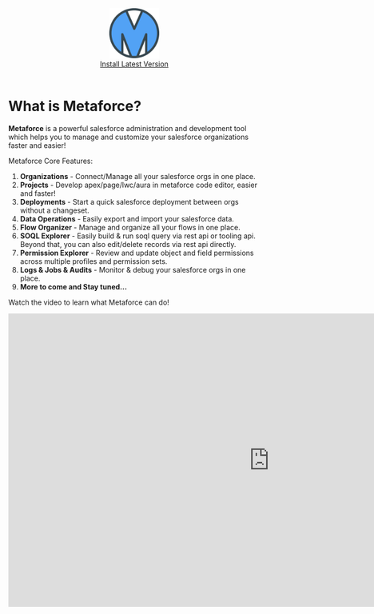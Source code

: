 <div style="text-align:center;padding-bottom:20px;">
    <img src="/img/logo.png" style="width:100px;border-width:0px;">
    <div><a href="/#/pages/gettingStarted/install.md">Install Latest Version</a></div>
</div>

# What is Metaforce?

**Metaforce** is a powerful salesforce administration and development tool which helps you to manage and customize your salesforce organizations faster and easier!

Metaforce Core Features:

1. **Organizations** - Connect/Manage all your salesforce orgs in one place.
2. **Projects** - Develop apex/page/lwc/aura in metaforce code editor, easier and faster!
3. **Deployments** - Start a quick salesforce deployment between orgs without a changeset.
4. **Data Operations** - Easily export and import your salesforce data.
5. **Flow Organizer** - Manage and organize all your flows in one place.
6. **SOQL Explorer** - Easily build & run soql query via rest api or tooling api. Beyond that, you can also edit/delete records via rest api directly.
7. **Permission Explorer** - Review and update object and field permissions across multiple profiles and permission sets.
8. **Logs & Jobs & Audits** - Monitor & debug your salesforce orgs in one place.
9. **More to come and Stay tuned...**

Watch the video to learn what Metaforce can do!

<iframe width="1043" height="587" src="https://www.youtube.com/embed/TJDd52dErYM" title="A powerful salesforce administration and development tool" frameborder="0" allow="accelerometer; autoplay; clipboard-write; encrypted-media; gyroscope; picture-in-picture; web-share" allowfullscreen></iframe>
